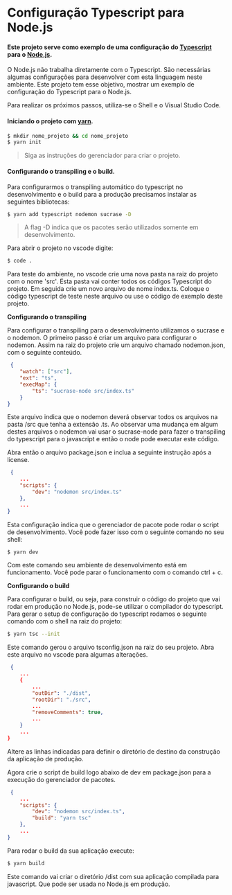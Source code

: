 # Configuração Typescript para Node.js

#### Este projeto serve como exemplo de uma configuração do [Typescript](https://www.typescriptlang.org/) para o [Node.js](https://nodejs.org/en/).
O Node.js não trabalha diretamente com o Typescript. São necessárias algumas configurações para desenvolver com esta linguagem neste ambiente. Este projeto tem esse objetivo, mostrar um exemplo de configuração do Typescript para o Node.js.

Para realizar os próximos passos, utiliza-se o Shell e o Visual Studio Code.

#### Iniciando o projeto com [yarn](https://yarnpkg.com/).
```zsh
$ mkdir nome_projeto && cd nome_projeto
$ yarn init
```
> Siga as instruções do gerenciador para criar o projeto.

#### Configurando o transpiling e o build.
Para configurarmos o transpiling automático do typescript no desenvolvimento e o build para a produção precisamos instalar as seguintes bibliotecas:
```zsh
$ yarn add typescript nodemon sucrase -D
```
> A flag -D indica que os pacotes serão utilizados somente em desenvolvimento.

Para abrir o projeto no vscode digite:
```zsh
$ code .
```
Para teste do ambiente, no vscode crie uma nova pasta na raiz do projeto com o nome 'src'. Esta pasta vai conter todos os códigos Typescript do projeto. Em seguida crie um novo arquivo de nome index.ts. Coloque o código typescript de teste neste arquivo ou use o código de exemplo deste projeto.

**Configurando o transpiling**

 Para configurar o transpiling para o desenvolvimento utilizamos o sucrase e o nodemon. O primeiro passo é criar um arquivo para configurar o nodemon. Assim na raiz do projeto crie um arquivo chamado nodemon.json, com o seguinte conteúdo.

```json
 {
    "watch": ["src"],
    "ext": "ts",
    "execMap": {
        "ts": "sucrase-node src/index.ts"
    }
}
```
Este arquivo indica que o nodemon deverá observar todos os arquivos na pasta /src que tenha a extensão .ts. Ao observar uma mudança em algum destes arquivos o nodemon vai usar o sucrase-node para fazer o transpiling do typescript para o javascript e então o node pode executar este código.

Abra então o arquivo package.json e inclua a seguinte instrução após a license.

```json
 {
	...
	"scripts": {
    	"dev": "nodemon src/index.ts"
	},
	...
}
```
Esta configuração indica que o gerenciador de pacote pode rodar o script de desenvolvimento. Você pode fazer isso com o seguinte comando no seu shell:

```zsh
$ yarn dev
```
Com este comando seu ambiente de desenvolvimento está em funcionamento.
Você pode parar o funcionamento com o comando ctrl + c.

**Configurando o build**

Para configurar o build, ou seja, para construir o código do projeto que vai rodar em produção no Node.js, pode-se utilizar o compilador do typescript. Para gerar o setup de configuração do typescript rodamos o seguinte comando com o shell na raiz do projeto:

```zsh
$ yarn tsc --init
```
Este comando gerou o arquivo tsconfig.json na raiz do seu projeto. Abra este arquivo no vscode para algumas alterações.

```json
 {
	... 
	{
		...
		"outDir": "./dist",
		"rootDir": "./src",
		...
		"removeComments": true,
		...
	}
	...
}
```
Altere as linhas indicadas para definir o diretório de destino da construção da aplicação de produção.

Agora crie o script de build logo abaixo de dev em package.json para a execução do gerenciador de pacotes.

```json
 {
	...
	"scripts": {
		"dev": "nodemon src/index.ts",
		"build": "yarn tsc"
	},
	...
}
```
Para rodar o build da sua aplicação execute:
```zsh
$ yarn build
```
Este comando vai criar o diretório /dist com sua aplicação compilada para javascript. Que pode ser usada no Node.js em produção.
